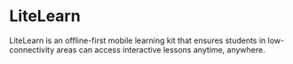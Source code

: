 # LiteLearn
LiteLearn is an offline-first mobile learning kit that ensures students in low-connectivity areas can access interactive lessons anytime, anywhere.
